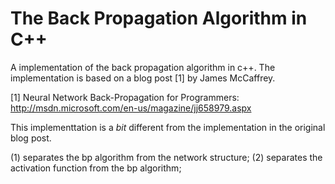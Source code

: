 The Back Propagation Algorithm in C++
==========================

A implementation of the back propagation algorithm in c++. The implementation is based on a blog post [1] by James McCaffrey.

[1] Neural Network Back-Propagation for Programmers: http://msdn.microsoft.com/en-us/magazine/jj658979.aspx

This implementtation is a *bit* different from the implementation in the original blog post.

(1) separates the bp algorithm from the network structure;
(2) separates the activation function from the bp algorithm;

